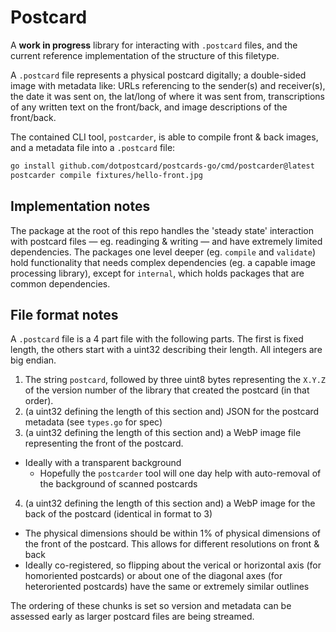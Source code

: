 # Postcard

A **work in progress** library for interacting with `.postcard` files, and the current reference implementation of the structure of this filetype.

A `.postcard` file represents a physical postcard digitally; a double-sided image with metadata like: URLs referencing to the sender(s) and receiver(s), the date it was sent on, the lat/long of where it was sent from, transcriptions of any written text on the front/back, and image descriptions of the front/back.

The contained CLI tool, `postcarder`, is able to compile front & back images, and a metadata file into a `.postcard` file:

```bash
go install github.com/dotpostcard/postcards-go/cmd/postcarder@latest
postcarder compile fixtures/hello-front.jpg
```

## Implementation notes

The package at the root of this repo handles the 'steady state' interaction with postcard files — eg. readinging & writing — and have extremely limited dependencies. The packages one level deeper (eg. `compile` and `validate`) hold functionality that needs complex dependencies (eg. a capable image processing library), except for `internal`, which holds packages that are common dependencies.

## File format notes

A `.postcard` file is a 4 part file with the following parts. The first is fixed length, the others start with a uint32 describing their length. All integers are big endian.

1. The string `postcard`, followed by three uint8 bytes representing the `X.Y.Z` of the version number of the library that created the postcard (in that order).
2. (a uint32 defining the length of this section and) JSON for the postcard metadata (see `types.go` for spec)
3. (a uint32 defining the length of this section and) a WebP image file representing the front of the postcard.
  - Ideally with a transparent background
    - Hopefully the `postcarder` tool will one day help with auto-removal of the background of scanned postcards
4. (a uint32 defining the length of this section and) a WebP image for the back of the postcard (identical in format to 3)
  - The physical dimensions should be within 1% of physical dimensions of the front of the postcard. This allows for different resolutions on front & back
  - Ideally co-registered, so flipping about the verical or horizontal axis (for homoriented postcards) or about one of the diagonal axes (for heteroriented postcards) have the same or extremely similar outlines

The ordering of these chunks is set so version and metadata can be assessed early as larger postcard files are being streamed.
